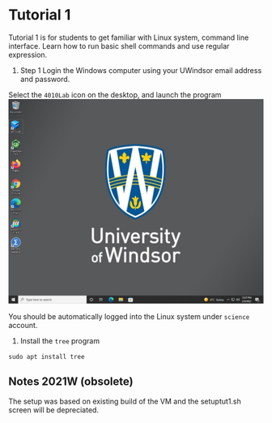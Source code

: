 # Tutorial 1

Tutorial 1 is for students to get familiar with Linux system, command line
interface. Learn how to run basic shell commands and use regular expression.

1. Step 1
Login the Windows computer using your UWindsor email address and password.

Select the `4010Lab` icon on the desktop, and launch the program
![screenshot](./screen.png)

You should be automatically logged into the Linux system under `science`
account.

1. Install the `tree` program

```
sudo apt install tree
```

## Notes 2021W (obsolete)
The setup was based on existing build of the VM and the setuptut1.sh screen
will be depreciated.

